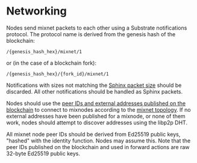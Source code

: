 # Networking

Nodes send mixnet packets to each other using a Substrate notifications protocol. The protocol name
is derived from the genesis hash of the blockchain:

    /{genesis_hash_hex}/mixnet/1

or (in the case of a blockchain fork):

    /{genesis_hash_hex}/{fork_id}/mixnet/1

Notifications with sizes not matching the [Sphinx packet size](./sphinx.md#packet-structure) should
be discarded. All other notifications should be handled as Sphinx packets.

Nodes should use the [peer IDs and external addresses published on the
blockchain](./blockchain-runtime-interface.md#runtime-functions) to connect to mixnodes according
to the [mixnet topology](./topology.md). If no external addresses have been published for a
mixnode, or none of them work, nodes should attempt to discover addresses using the libp2p DHT.

All mixnet node peer IDs should be derived from Ed25519 public keys, "hashed" with the identity
function. Nodes may assume this. Note that the peer IDs published on the blockchain and used in
forward actions are raw 32-byte Ed25519 public keys.
